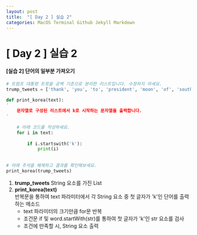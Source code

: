 ```yaml
---
layout: post
title:  "[ Day 2 ] 실습 2"
categories: MacOS Terminal Github Jekyll Markdown
---
```


# **[ Day 2 ] 실습 2**
#### [실습 2] 단어의 일부분 가져오기
```python
# 트럼프 대통령 트윗을 공백 기준으로 분리한 리스트입니다. 수정하지 마세요.
trump_tweets = ['thank', 'you', 'to', 'president', 'moon', 'of', 'south', 'korea', 'for', 'the', 'beautiful', 'welcoming', 'ceremony', 'it', 'will', 'always', 'be', 'remembered']

def print_korea(text):
'
    문자열로 구성된 리스트에서 k로 시작하는 문자열을 출력합니다.
'
    
    # 아래 코드를 작성하세요.
    for i in text:
        
        if i.startswith('k'):
            print(i)
    
    
# 아래 주석을 해제하고 결과를 확인해보세요.  
print_korea(trump_tweets)
```
1. __trump\_tweets__ String 요소를 가진 List
2. __print\_korea(text)__   
	반복문을 통하여 text 파라미터에서 각 String 요소 중 첫 글자가 'k'인 단어를 출력하는 메소드
	- text 파라미터의 크기만큼 for문 반복
	- 조건문 if 및 word.startWith(str)를 통하여 첫 글자가 'k'인 str 요소를 검사
	- 조건에 만족할 시, String 요소 출력